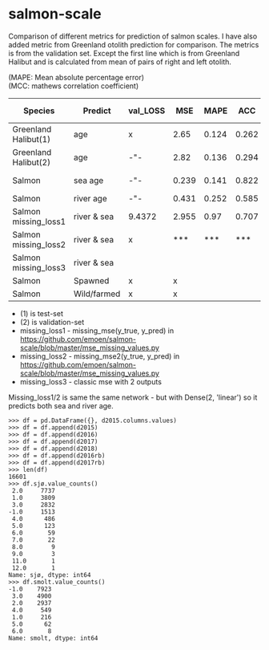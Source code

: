 # salmon-scale

Comparison of different metrics for prediction of salmon scales. I have also added metric from Greenland otolith prediction for comparison. The metrics is from the validation set. Except the first line which is from Greenland Halibut and is calculated from mean of pairs of right and left otolith.<br />

(MAPE: Mean absolute percentage error)<br />
(MCC: mathews correlation coefficient)<br />

| Species             | Predict    |val_LOSS| MSE  | MAPE | ACC | MCC | training size
| --------------------| -----------|--------|------|------|-----|-----|----------------|
| Greenland Halibut(1)| age        | x      |2.65  |0.124 |0.262|x    |8875|
| Greenland Halibut(2)| age        | -"-    |2.82  |0.136 |0.294|x    |8875|
| Salmon              | sea age    | -"-    |0.239 |0.141 |0.822|x    |ca 9000|
| Salmon              | river age  | -"-    |0.431 |0.252 |0.585|x    |6300|
| Salmon missing_loss1| river & sea|9.4372 |2.955|0.97  |0.707|x    |9073|
| Salmon missing_loss2| river & sea| x      |***  |*** |***  |x    |9073|
| Salmon missing_loss3| river & sea|  |  | ||x    |9073|
| Salmon              | Spawned    |x       |x     |      |     | |
| Salmon              | Wild/farmed|x       |x     |      |     | |

* (1) is test-set <br/>
* (2) is validation-set <br/>
* missing_loss1 - missing_mse(y_true, y_pred) in https://github.com/emoen/salmon-scale/blob/master/mse_missing_values.py <br />
* missing_loss2 - missing_mse2(y_true, y_pred) in https://github.com/emoen/salmon-scale/blob/master/mse_missing_values.py <br />
* missing_loss3 - classic mse with 2 outputs <br />

Missing_loss1/2 is same the same network - but with Dense(2, 'linear') so it predicts both sea and river age.
```
>>> df = pd.DataFrame({}, d2015.columns.values)
>>> df = df.append(d2015)
>>> df = df.append(d2016)
>>> df = df.append(d2017)
>>> df = df.append(d2018)
>>> df = df.append(d2016rb)
>>> df = df.append(d2017rb)
>>> len(df)
16601
>>> df.sjø.value_counts()
 2.0     7737
 1.0     3809
 3.0     2832
-1.0     1513
 4.0      486
 5.0      123
 6.0       59
 7.0       22
 8.0        9
 9.0        3
 11.0       1
 12.0       1
Name: sjø, dtype: int64
>>> df.smolt.value_counts()
-1.0    7923
 3.0    4900
 2.0    2937
 4.0     549
 1.0     216
 5.0      62
 6.0       8
Name: smolt, dtype: int64

```
